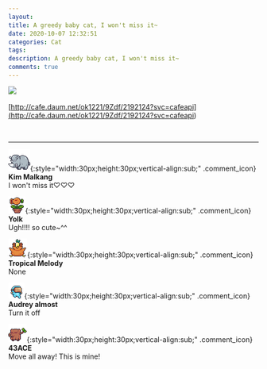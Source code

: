 ```yaml
---
layout: 
title: A greedy baby cat, I won't miss it~
date: 2020-10-07 12:32:51
categories: Cat
tags: 
description: A greedy baby cat, I won't miss it~
comments: true
---
```


![](https://blog.kakaocdn.net/dn/bqRaG3/btqKdGbUs5H/30aLqKqVE99Wkgk30lAp70/img.gif)

[http://cafe.daum.net/ok1221/9Zdf/2192124?svc=cafeapi](<http://cafe.daum.net/ok1221/9Zdf/2192124?svc=cafeapi>)

​

* * *

![comment](/assets/character/rino.png){:style="width:30px;height:30px;vertical-align:sub;" .comment_icon} **Kim Malkang**  
I won't miss it♡♡♡   
  
![comment](/assets/character/plant.png){:style="width:30px;height:30px;vertical-align:sub;" .comment_icon} **Yolk**  
Ugh!!!! so cute~^^   
  
![comment](/assets/character/bird.png){:style="width:30px;height:30px;vertical-align:sub;" .comment_icon} **Tropical Melody**  
None  
  
![comment](/assets/character/goggle.png){:style="width:30px;height:30px;vertical-align:sub;" .comment_icon} **Audrey almost**  
Turn it off   
  
![comment](/assets/character/trunk.png){:style="width:30px;height:30px;vertical-align:sub;" .comment_icon} **43ACE**  
Move all away! This is mine!  
  

